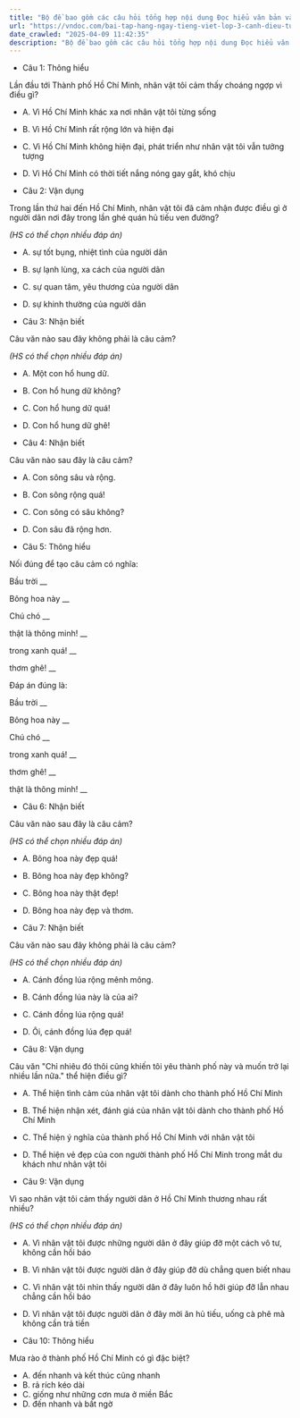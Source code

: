 ```yaml
---
title: "Bộ đề bao gồm các câu hỏi tổng hợp nội dung Đọc hiểu văn bản và Luyện từ và câu được học ở Tuần 23 trong chương trình Tiếng Việt lớp 3 Tập 2 Cánh Diều."
url: "https://vndoc.com/bai-tap-hang-ngay-tieng-viet-lop-3-canh-dieu-tuan-23-thu-4-336837"
date_crawled: "2025-04-09 11:42:35"
description: "Bộ đề bao gồm các câu hỏi tổng hợp nội dung Đọc hiểu văn bản và Luyện từ và câu được học ở Tuần 23 trong chương trình Tiếng Việt lớp 3 Tập 2 Cánh Diều."
---
```


* Câu 1:  Thông hiểu

Lần đầu tới Thành phố Hồ Chí Minh, nhân vật tôi cảm thấy choáng ngợp vì điều gì?

  * A. Vì Hồ Chí Minh khác xa nơi nhân vật tôi từng sống 
  * B. Vì Hồ Chí Minh rất rộng lớn và hiện đại 
  * C. Vì Hồ Chí Minh không hiện đại, phát triển như nhân vật tôi vẫn tưởng tượng 
  * D. Vì Hồ Chí Minh có thời tiết nắng nóng gay gắt, khó chịu 



* Câu 2:  Vận dụng

Trong lần thứ hai đến Hồ Chí Minh, nhân vật tôi đã cảm nhận được điều gì ở người dân nơi đây trong lần ghé quán hủ tiếu ven đường?

_(HS có thể chọn nhiều đáp án)_

  * A. sự tốt bụng, nhiệt tình của người dân 
  * B. sự lạnh lùng, xa cách của người dân 
  * C. sự quan tâm, yêu thương của người dân 
  * D. sự khinh thường của người dân 



* Câu 3:  Nhận biết

Câu văn nào sau đây không phải là câu cảm?

_(HS có thể chọn nhiều đáp án)_

  * A. Một con hổ hung dữ. 
  * B. Con hổ hung dữ không? 
  * C. Con hổ hung dữ quá! 
  * D. Con hổ hung dữ ghê! 



* Câu 4:  Nhận biết

Câu văn nào sau đây là câu cảm?

  * A. Con sông sâu và rộng. 
  * B. Con sông rộng quá! 
  * C. Con sông có sâu không? 
  * D. Con sâu đã rộng hơn. 



* Câu 5:  Thông hiểu

Nối đúng để tạo câu cảm có nghĩa:

Bầu trời  __

Bông hoa này __

Chú chó __

thật là thông minh! __

trong xanh quá! __

thơm ghê! __

Đáp án đúng là:

Bầu trời __

Bông hoa này __

Chú chó __

trong xanh quá! __

thơm ghê! __

thật là thông minh! __

* Câu 6: Nhận biết

Câu văn nào sau đây là câu cảm?

_(HS có thể chọn nhiều đáp án)_

  * A. Bông hoa này đẹp quá! 
  * B. Bông hoa này đẹp không? 
  * C. Bông hoa này thật đẹp! 
  * D. Bông hoa này đẹp và thơm. 



* Câu 7:  Nhận biết

Câu văn nào sau đây không phải là câu cảm?

_(HS có thể chọn nhiều đáp án)_

  * A. Cánh đồng lúa rộng mênh mông. 
  * B. Cánh đồng lúa này là của ai? 
  * C. Cánh đồng lúa rộng quá! 
  * D. Ôi, cánh đồng lúa đẹp quá! 



* Câu 8:  Vận dụng

Câu văn "Chỉ nhiêu đó thôi cũng khiến tôi yêu thành phố này và muốn trở lại nhiều lần nữa." thể hiện điều gì?

  * A. Thể hiện tình cảm của nhân vật tôi dành cho thành phố Hồ Chí Minh 
  * B. Thể hiện nhận xét, đánh giá của nhân vật tôi dành cho thành phố Hồ Chí Minh 
  * C. Thể hiện ý nghĩa của thành phố Hồ Chí Minh với nhân vật tôi 
  * D. Thể hiện vẻ đẹp của con người thành phố Hồ Chí Minh trong mắt du khách như nhân vật tôi 



* Câu 9:  Vận dụng

Vì sao nhân vật tôi cảm thấy người dân ở Hồ Chí Minh thương nhau rất nhiều?

_(HS có thể chọn nhiều đáp án)_

  * A. Vì nhân vật tôi được những người dân ở đây giúp đỡ một cách vô tư, không cần hồi báo 
  * B. Vì nhân vật tôi được người dân ở đây giúp đỡ dù chẳng quen biết nhau 
  * C. Vì nhân vật tôi nhìn thấy người dân ở đây luôn hồ hởi giúp đỡ lẫn nhau chẳng cần hồi báo 
  * D. Vì nhân vật tôi được người dân ở đây mời ăn hủ tiếu, uống cà phê mà không cần trả tiền 



* Câu 10:  Thông hiểu

Mưa rào ở thành phố Hồ Chí Minh có gì đặc biệt?

  * A. đến nhanh và kết thúc cũng nhanh 
  * B. rả rích kéo dài 
  * C. giống như những cơn mưa ở miền Bắc 
  * D. đến nhanh và bất ngờ 


